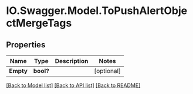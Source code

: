 # IO.Swagger.Model.ToPushAlertObjectMergeTags
## Properties

Name | Type | Description | Notes
------------ | ------------- | ------------- | -------------
**Empty** | **bool?** |  | [optional] 

[[Back to Model list]](../README.md#documentation-for-models) [[Back to API list]](../README.md#documentation-for-api-endpoints) [[Back to README]](../README.md)

